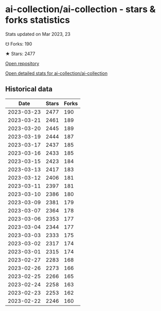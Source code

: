 # ai-collection/ai-collection - stars & forks statistics

Stats updated on Mar 2023, 23

☋ Forks: 190

★ Stars: 2477

[Open repository](https://github.com/ai-collection/ai-collection)

[Open detailed stats for ai-collection/ai-collection](https://reviewgithub.com/rep/ai-collection/ai-collection)

## Historical data
| Date | Stars | Forks |
|------|-------|-------|
| 2023-03-23 | 2477 | 190 | 
| 2023-03-21 | 2461 | 189 | 
| 2023-03-20 | 2445 | 189 | 
| 2023-03-19 | 2444 | 187 | 
| 2023-03-17 | 2437 | 185 | 
| 2023-03-16 | 2433 | 185 | 
| 2023-03-15 | 2423 | 184 | 
| 2023-03-13 | 2417 | 183 | 
| 2023-03-12 | 2406 | 181 | 
| 2023-03-11 | 2397 | 181 | 
| 2023-03-10 | 2386 | 180 | 
| 2023-03-09 | 2381 | 179 | 
| 2023-03-07 | 2364 | 178 | 
| 2023-03-06 | 2353 | 177 | 
| 2023-03-04 | 2344 | 177 | 
| 2023-03-03 | 2333 | 175 | 
| 2023-03-02 | 2317 | 174 | 
| 2023-03-01 | 2315 | 174 | 
| 2023-02-27 | 2283 | 168 | 
| 2023-02-26 | 2273 | 166 | 
| 2023-02-25 | 2266 | 165 | 
| 2023-02-24 | 2258 | 163 | 
| 2023-02-23 | 2253 | 162 | 
| 2023-02-22 | 2246 | 160 | 

